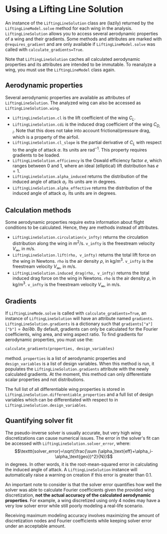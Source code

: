 # Using a Lifting Line Solution
An instance of the `LiftingLineSolution` class are (lazily) returned by the `LiftingLineModel.solve` method
for each wing in the analysis. `LiftingLineSolution` allows you to access several aerodynamic properties of a wing
and their gradients. Some methods and attributes are marked with `@requires_gradient` and are only available if
`LiftingLineModel.solve` was called with `calculate_gradients=True`.

Note that `LiftingLineSolution` caches all calculated aerodynamic properties and
its attributes are intended to be immutable. To reanalyze a wing, you must use the `LiftingLineModel` class again.

## Aerodynamic properties
Several aerodynamic properties are available as attributes of `LiftingLineSolution`. The analyzed wing can 
also be accessed as `LiftingLineSolution.wing`.

- `LiftingLineSolution.cl` is the lift coefficient of the wing $C_L$.
- `LiftingLineSolution.cdi` is the induced drag coefficient of the wing $C_{D,i}$.
  Note that this does not take into account frictional/pressure drag, which is a property of the airfoil.
- `LiftingLineSolution.cl_slope` is the partial derivative of $C_L$ with respect to the angle of attack $\alpha$.
  Its units are $\text{rad}^{-1}$. This property requires gradients to be loaded.
- `LiftingLineSolution.efficiency` is the Oswald efficiency factor $e$, which ranges between $0$ and $1$, where
  an ideal (elliptical) lift distribution has $e=1$.
- `LiftingLineSolution.alpha_induced` returns the distribution of the induced angle of attack $a_i$.
  Its units are in degrees.
- `LiftingLineSolution.alpha_effective` returns the distribution of the induced angle of attack $a_i$.
  Its units are in degrees.

## Calculation methods
Some aerodynamic properties require extra information about flight conditions to be calculated.
Hence, they are methods instead of attributes.

- `LiftingLineSolution.circulation(v_infty)` returns the circulation distribution along the wing in $\text{m}^2/\text{s}$.
  `v_infty` is the freestream velocity $V_\infty$, in $\text{m}/\text{s}$.
- `LiftingLineSolution.lift(rho, v_infty)` returns the total lift force on the wing in Newtons.
  `rho` is the air density $\rho$, in $\text{kg}/\text{m}^3$.
  `v_infty` is the freestream velocity $V_\infty$, in $\text{m}/\text{s}$.
- `LiftingLineSolution.induced_drag(rho, v_infty)` returns the total induced drag force on the wing in Newtons.
  `rho` is the air density $\rho$, in $\text{kg}/\text{m}^3$.
  `v_infty` is the freestream velocity $V_\infty$, in $\text{m}/\text{s}$.

## Gradients
If `LiftingLineMode.solve` is called with `calculate_gradients=True`, an instance of `LiftingLineSolution` will have
an attribute named `gradients`. `LiftingLineSolution.gradients` is a dictionary such that
$\texttt{gradients["a"]["b"]}=\partial a / \partial b$. By default, gradients can only be calculated for
the Fourier coefficients, wing area, and wing aspect ratio. To find gradients for aerodynamic properties, you must use the:
```python
calculate_gradients(properties, design_variables)
```
method. `properties` is a list of aerodynamic properties and `design_variables` is a list of design variables.
When this method is run, it populates the `LiftingLineSolution.gradients` attribute with the newly calculated gradients.
At the moment, this method can only differentiate scalar properties and not distributions.

The full list of all differentiable wing properties is stored in `LiftingLineSolution.differentiable_properties`
and a full list of design variables which can be differentiated with respect to in `LiftingLineSolution.design_variables`.

## Quantifying solver fit
The pseudo-inverse solver is usually accurate, but very high wing discretizations can cause numerical issues.
The error in the solver's fit can be accessed with `LiftingLineSolution.solver_error`, where:
$$\texttt{solver_error}=\sqrt{\frac{\sum (\alpha_\text{eff}+\alpha_i-\alpha_\text{geo})^2}{N}}$$
in degrees. In other words, it is the root-mean-squared error in calculating the induced angle of attack.
A `LiftingLineSolution` instance will automatically raise a warning on creation if this error is greater than $0.1$.

An important note to consider is that the solver error quantifies how well the solver was able to calculate
Fourier coefficients given the provided wing discretization, **not the actual accuracy of the calculated
aerodynamic properties**. For example, a wing discretized using only 4 nodes may have a very low solver error while
still poorly modeling a real-life scenario.

Receiving maximum modeling accuracy involves maximizing the amount of discretization nodes and Fourier coefficients
while keeping solver error under an acceptable amount.